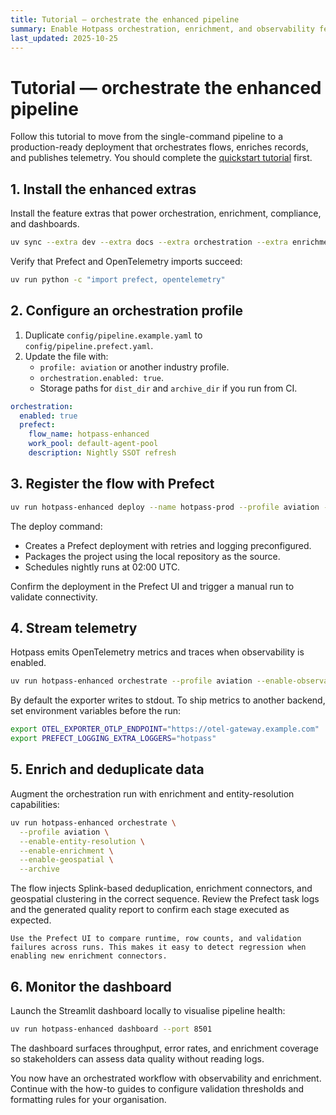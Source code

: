 ```yaml
---
title: Tutorial — orchestrate the enhanced pipeline
summary: Enable Hotpass orchestration, enrichment, and observability features using Prefect and OpenTelemetry.
last_updated: 2025-10-25
---
```


# Tutorial — orchestrate the enhanced pipeline

Follow this tutorial to move from the single-command pipeline to a production-ready deployment that orchestrates flows, enriches records, and publishes telemetry. You should complete the [quickstart tutorial](./quickstart.md) first.

## 1. Install the enhanced extras

Install the feature extras that power orchestration, enrichment, compliance, and dashboards.

```bash
uv sync --extra dev --extra docs --extra orchestration --extra enrichment --extra geospatial --extra compliance --extra dashboards
```

Verify that Prefect and OpenTelemetry imports succeed:

```bash
uv run python -c "import prefect, opentelemetry"
```

## 2. Configure an orchestration profile

1. Duplicate `config/pipeline.example.yaml` to `config/pipeline.prefect.yaml`.
2. Update the file with:
   - `profile: aviation` or another industry profile.
   - `orchestration.enabled: true`.
   - Storage paths for `dist_dir` and `archive_dir` if you run from CI.

```yaml
orchestration:
  enabled: true
  prefect:
    flow_name: hotpass-enhanced
    work_pool: default-agent-pool
    description: Nightly SSOT refresh
```

## 3. Register the flow with Prefect

```bash
uv run hotpass-enhanced deploy --name hotpass-prod --profile aviation --schedule "0 2 * * *"
```

The deploy command:

- Creates a Prefect deployment with retries and logging preconfigured.
- Packages the project using the local repository as the source.
- Schedules nightly runs at 02:00 UTC.

Confirm the deployment in the Prefect UI and trigger a manual run to validate connectivity.

## 4. Stream telemetry

Hotpass emits OpenTelemetry metrics and traces when observability is enabled.

```bash
uv run hotpass-enhanced orchestrate --profile aviation --enable-observability
```

By default the exporter writes to stdout. To ship metrics to another backend, set environment variables before the run:

```bash
export OTEL_EXPORTER_OTLP_ENDPOINT="https://otel-gateway.example.com"
export PREFECT_LOGGING_EXTRA_LOGGERS="hotpass"
```

## 5. Enrich and deduplicate data

Augment the orchestration run with enrichment and entity-resolution capabilities:

```bash
uv run hotpass-enhanced orchestrate \
  --profile aviation \
  --enable-entity-resolution \
  --enable-enrichment \
  --enable-geospatial \
  --archive
```

The flow injects Splink-based deduplication, enrichment connectors, and geospatial clustering in the correct sequence. Review the Prefect task logs and the generated quality report to confirm each stage executed as expected.

```{tip}
Use the Prefect UI to compare runtime, row counts, and validation failures across runs. This makes it easy to detect regression when enabling new enrichment connectors.
```

## 6. Monitor the dashboard

Launch the Streamlit dashboard locally to visualise pipeline health:

```bash
uv run hotpass-enhanced dashboard --port 8501
```

The dashboard surfaces throughput, error rates, and enrichment coverage so stakeholders can assess data quality without reading logs.

You now have an orchestrated workflow with observability and enrichment. Continue with the how-to guides to configure validation thresholds and formatting rules for your organisation.
